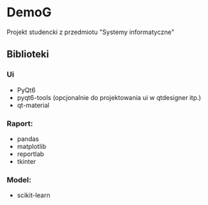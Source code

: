 # DemoG
Projekt studencki z przedmiotu "Systemy informatyczne"

## Biblioteki 

### Ui
- PyQt6
- pyqt6-tools (opcjonalnie do projektowania ui w qtdesigner itp.)
- qt-material

### Raport:
- pandas
- matplotlib
- reportlab
- tkinter

### Model:
- scikit-learn